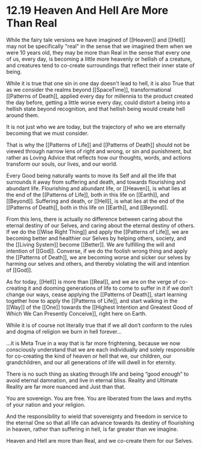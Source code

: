 # 12.19 Heaven And Hell Are More Than Real

While the fairy tale versions we have imagined of [[Heaven]] and [[Hell]] may not be specifically "real" in the sense that we imagined them when we were 10 years old, they may be more than Real in the sense that every one of us, every day, is becoming a little more heavenly or hellish of a creature, and creatures tend to co-create surroundings that reflect their inner state of being. 

While it is true that one sin in one day doesn't lead to hell, it is also True that as we consider the realms beyond [[SpaceTime]], transformational [[Patterns of Death]], applied every day for millennia to the product created the day before, getting a little worse every day, could distort a being into a hellish state beyond recognition, and that hellish being would create hell around them. 

It is not just who we are today, but the trajectory of who we are eternally becoming that we must consider. 

That is why the [[Patterns of Life]] and [[Patterns of Death]] should not be viewed through narrow lens of right and wrong, or sin and punishment, but rather as Loving Advice that reflects how our thoughts, words, and actions transform our souls, our lives, and our world. 

Every Good being naturally wants to move its Self and all the life that surrounds it away from suffering and death, and towards flourishing and abundant life. Flourishing and abundant life, or [[Heaven]], is what lies at the end of the [[Patterns of Life]], both in this life on [[Earth]], and [[Beyond]]. Suffering and death, or [[Hell]], is what lies at the end of the [[Patterns of Death]], both in this life on [[Earth]], and [[Beyond]].  

From this lens, there is actually no difference between caring about the eternal destiny of our Selves, and caring about the eternal destiny of others. If we do the [[Wise Right Thing]] and apply the [[Patterns of Life]], we are becoming better and healthier our Selves by helping others, society, and the [[Living System]] become [[Better]]. We are fulfilling the will and intention of [[God]]. Converse, if we do the foolish wrong thing and apply the [[Patterns of Death]], we are becoming worse and sicker our selves by harming our selves and others, and thereby violating the will and intention of [[God]]. 

As for today, [[Hell]] is more than [[Real]], and we are on the verge of co-creating it and dooming generations of life to come to suffer in it if we don’t change our ways, cease applying the [[Patterns of Death]], start learning together how to apply the [[Patterns of Life]], and start walking in the [[Way]] of the [[One]] towards the [[Highest Intention and Greatest Good of Which We Can Presently Conceive]], right here on Earth. 

While it is of course not literally true that if we all don’t conform to the rules and dogma of religion we burn in hell forever…

…it is Meta True in a way that is far more frightening, because we now consciously understand that we are each individually and solely responsible for co-creating the kind of heaven or hell that we, our children, our grandchildren, and our all generations of life will dwell in for eternity.

There is no such thing as skating through life and being “good enough” to avoid eternal damnation, and live in eternal bliss. Reality and Ultimate Reality are far more nuanced and Just than that. 

You are sovereign. You are free. You are liberated from the laws and myths of your nation and your religion.

And the responsibility to wield that sovereignty and freedom in service to the eternal One so that all life can advance towards its destiny of flourishing in heaven, rather than suffering in hell, is far greater than we imagine. 

Heaven and Hell are more than Real, and we co-create them for our Selves. 

